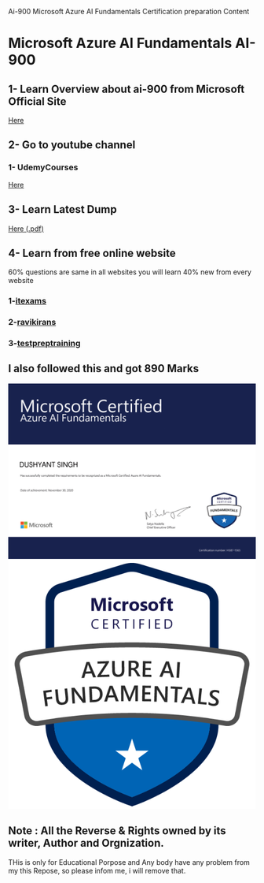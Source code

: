 Ai-900 Microsoft Azure AI Fundamentals Certification preparation Content 

# Microsoft Azure AI Fundamentals AI-900
 

## 1- Learn Overview about ai-900 from Microsoft Official Site
[Here](https://docs.microsoft.com/en-us/learn/certifications/exams/ai-900)

## 2- Go to youtube channel 
### 1- UdemyCourses 

[Here](https://www.youtube.com/watch?v=TYkIX0cG3gU&t=246s)

## 3- Learn Latest Dump 
[Here (.pdf)](https://github.com/Dushyantsingh-ds/ai-900_Exam_content/blob/main/Resources)

## 4- Learn from free online website
60% questions are same in all websites 
you will learn 40% new from every website

### 1-[itexams](https://www.examtopics.com/exams/microsoft/ai-900/)

### 2-[ravikirans](https://ravikirans.com/ai-900-azure-exam-study-guide/)

### 3-[testpreptraining](https://www.testpreptraining.com/microsoft-azure-ai-fundamentals-ai-900-practice-exam)


## I also followed this and got 890 Marks

![alt text](https://github.com/Dushyantsingh-ds/ai-900_Exam_content/blob/main/Assets/Microsoft_Certified_Professional_Certificate.png)
![alt text](https://github.com/Dushyantsingh-ds/ai-900_Exam_content/blob/main/Assets/azure-administrator-associate-badge.png)

## Note : All the Reverse & Rights owned by its writer, Author and Orgnization.
THis is only for Educational Porpose and Any body have any problem from my this Repose, so please infom me, i will remove that.
